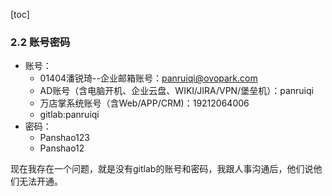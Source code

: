 [toc]

### 2.2 账号密码

- 账号：
  - 01404潘锐琦--企业邮箱账号：panruiqi@ovopark.com  
  - AD账号（含电脑开机、企业云盘、WIKI/JIRA/VPN/堡垒机）：panruiqi 
  - 万店掌系统账号（含Web/APP/CRM)：19212064006
  - gitlab:panruiqi
- 密码：
  - Panshao123
  - Panshao12

现在我存在一个问题，就是没有gitlab的账号和密码，我跟人事沟通后，他们说他们无法开通。